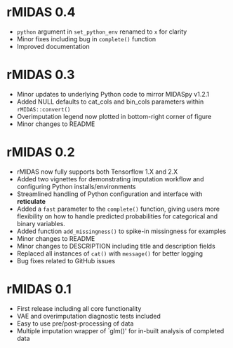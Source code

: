 # rMIDAS 0.4

* `python` argument in `set_python_env` renamed to `x` for clarity
* Minor fixes including bug in `complete()` function
* Improved documentation

# rMIDAS 0.3

* Minor updates to underlying Python code to mirror MIDASpy v1.2.1
* Added NULL defaults to cat_cols and bin_cols parameters within `rMIDAS::convert()`
* Overimputation legend now plotted in bottom-right corner of figure
* Minor changes to README

# rMIDAS 0.2

* rMIDAS now fully supports both Tensorflow 1.X and 2.X
* Added two vignettes for demonstrating imputation workflow and configuring Python installs/environments
* Streamlined handling of Python configuration and interface with **reticulate**
* Added a `fast` parameter to the `complete()` function, giving users more flexibility on how to handle predicted probabilities for categorical and binary variables.
* Added function `add_missingness()` to spike-in missingness for examples
* Minor changes to README
* Minor changes to DESCRIPTION including title and description fields
* Replaced all instances of `cat()` with `message()` for better logging
* Bug fixes related to GitHub issues

# rMIDAS 0.1

* First release including all core functionality
* VAE and overimputation diagnostic tests included
* Easy to use pre/post-processing of data
* Multiple imputation wrapper of `glm()' for in-built analysis of completed data

